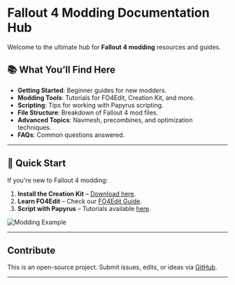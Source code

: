 <head>
  <link rel="stylesheet" href="https://cdn.jsdelivr.net/gh/pages-themes/hacker@v0.2.0/assets/css/style.css">
</head>

# Fallout 4 Modding Documentation Hub

Welcome to the ultimate hub for **Fallout 4 modding** resources and guides.

## 📚 What You’ll Find Here
- **Getting Started**: Beginner guides for new modders.
- **Modding Tools**: Tutorials for FO4Edit, Creation Kit, and more.
- **Scripting**: Tips for working with Papyrus scripting.
- **File Structure**: Breakdown of Fallout 4 mod files.
- **Advanced Topics**: Navmesh, precombines, and optimization techniques.
- **FAQs**: Common questions answered.

---

## 🔧 Quick Start
If you're new to Fallout 4 modding:
1. **Install the Creation Kit** – [Download here](https://www.creationkit.com).
2. **Learn FO4Edit** – Check our [FO4Edit Guide](docs/modding-tools.md).
3. **Script with Papyrus** – Tutorials available [here](docs/scripting.md).

![Modding Example](assets/images/fo4-modding.jpg)

---

## Contribute
This is an open-source project. Submit issues, edits, or ideas via [GitHub](https://github.com/your-username/fallout4-modding-docs).

---
